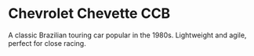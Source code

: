 # Chevrolet Chevette CCB

A classic Brazilian touring car popular in the 1980s. Lightweight and agile, perfect for close racing.
